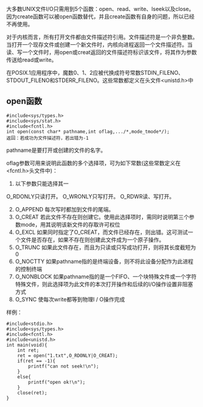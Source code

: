 大多数UNIX文件I/O只需用到5个函数：open、read、write、lseek以及close。因为create函数可以被open函数替代，并且create函数有自身的问题，所以已经不再使用。

对于内核而言，所有打开文件都由文件描述符引用。文件描述符是一个非负整数。当打开一个现存文件或创建一个新文件时，内核向进程返回一个文件描述符。当读、写一个文件时，用open或creat返回的文件描述符标识该文件，将其作为参数传送给read或write。

在POSIX.1应用程序中，魔数0、1、2应被代换成符号常数STDIN_FILENO、STDOUT_FILENO和STDERR_FILENO。这些常数都定义在头文件<unistd.h>中



## open函数

```
#include<sys/types.h>
#include<sys/stat.h>
#include<fcntl.h>
int open(const char* pathname,int oflag,.../*,mode_tmode*/);
返回：若成功为文件描述符，若出错为-1
```

pathname是要打开或创建的文件的名字。

oflag参数可用来说明此函数的多个选择项，可为如下常数(这些常数定义在<fcntl.h>头文件中)：

1. 以下参数只能选择其一

O_RDONLY只读打开。
O_WRONLY只写打开。
O_RDWR读、写打开。

2. O_APPEND     每次写时都加到文件的尾端。
3. O_CREAT  若此文件不存在则创建它。使用此选择项时，需同时说明第三个参数mode，用其说明该新文件的存取许可权位
4. O_EXCL  如果同时指定了O_CREAT，而文件已经存在，则出错。这可测试一个文件是否存在，如果不存在则创建此文件成为一个原子操作。
5. O_TRUNC  如果此文件存在，而且为只读或只写成功打开，则将其长度截短为0
6. O_NOCTTY  如果pathname指的是终端设备，则不将此设备分配作为此进程的控制终端
7. O_NONBLOCK  如果pathname指的是一个FIFO、一个块特殊文件或一个字符特殊文件，则此选择项为此文件的本次打开操作和后续的I/O操作设置非阻塞方式
8. O_SYNC   使每次write都等到物理I / O操作完成

样例：

```
#include<stdio.h>
#include<sys/types.h>
#include<fcntl.h>
#include<unistd.h>
int main(void){
    int ret;
    ret = open("1.txt",O_RDONLY|O_CREAT);
    if(ret == -1){
        printf("can not seek!\n");
    }
    else{
        printf("open ok!\n");
    }
    close(ret);
}
```

